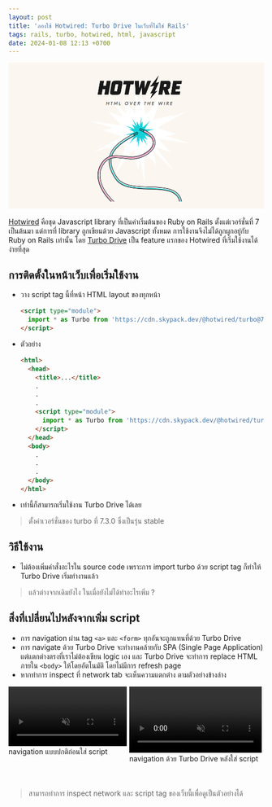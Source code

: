 ```yaml
---
layout: post
title: 'ลองใช้ Hotwired: Turbo Drive ในเว็บที่ไม่ใช่ Rails'
tags: rails, turbo, hotwired, html, javascript
date: 2024-01-08 12:13 +0700
---
```

![hotwired](/images/post/hotwired.png)

[Hotwired](https://hotwired.dev/) คือชุด Javascript library ที่เป็นค่าเริ่มต้นของ Ruby on Rails ตั้งแต่เวอร์ชั่นที่ 7 เป็นต้นมา
แต่การที่ library ถูกเขียนด้วย Javascript ทั้งหมด การใช้งานจึงไม่ได้ถูกผูกอยู่กับ Ruby on Rails เท่านั้น
โดย [Turbo Drive](https://turbo.hotwired.dev/handbook/drive) เป็น feature แรกของ Hotwired ที่เริ่มใช้งานได้ง่ายที่สุด

## การติดตั้งในหน้าเว็บเพื่อเริ่มใช้งาน

- วาง script tag นี้ที่หน้า HTML layout ของทุกหน้า
  ```html
  <script type="module">
    import * as Turbo from 'https://cdn.skypack.dev/@hotwired/turbo@7.3.0';
  </script>
  ```
- ตัวอย่าง
  ```html
  <html>
    <head>
      <title>...</title>
      .
      .
      .
      <script type="module">
        import * as Turbo from 'https://cdn.skypack.dev/@hotwired/turbo@7.3.0';
      </script>
    </head>
    <body>
      .
      .
      .
    </body>
  </html>
  ```
- เท่านี้ก็สามารถเริ่มใช้งาน Turbo Drive ได้เลย

> ตั้งค่าเวอร์ชั่นของ turbo ที่ 7.3.0 ซึ่งเป็นรุ่น stable

## วิธีใช้งาน
- ไม่ต้องเพิ่มคำสั่งอะไรใน source code เพราะการ import turbo ด้วย script tag ก็ทำให้ Turbo Drive เริ่มทำงานแล้ว

> แล้วต่างจากเดิมยังไง ในเมื่อยังไม่ได้ทำอะไรเพิ่ม ?

## สิ่งที่เปลี่ยนไปหลังจากเพิ่ม script
- การ navigation ผ่าน tag `<a>` และ `<form>` ทุกอันจะถูกแทนที่ด้วย Turbo Drive
- การ navigate ด้วย Turbo Drive จะทำงานคล้ายกับ SPA (Single Page Application)
  แต่แตกต่างตรงที่เราไม่ต้องเขียน logic เอง และ Turbo Drive จะทำการ replace HTML ภายใน
  `<body>` ให้โดยอัตโนมัติ โดยไม่มีการ refresh page
- หากทำการ inspect ที่ network tab จะเห็นความแตกต่าง ตามตัวอย่างข้างล่าง

<div style="display: flex; justify-content: space-between;margin-bottom:50px;">
  <div>
    <video width="98%" preload="auto" muted controls>
      <source src="/videos/normal-navigation.mp4" type="video/mp4">
      Your browser does not support the video tag.
    </video>
    <quote>
      navigation แบบปกติก่อนใส่ script
    </quote>
  </div>
  <div>
    <video width="98%" preload="auto" muted controls>
      <source src="/videos/navigation-with-turbodrive.mp4" type="video/mp4">
      Your browser does not support the video tag.
    </video>
    <quote>
      navigation ด้วย Turbo Drive หลังใส่ script
    </quote>
  </div>
</div>

> สามารถทำการ inspect network และ script tag ของเว็บนี้เพื่อดูเป็นตัวอย่างได้
